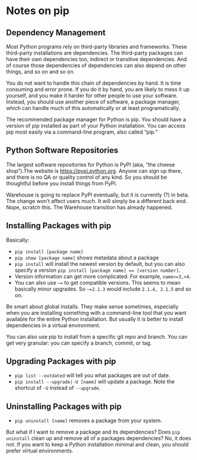 # Notes on pip

## Dependency Management

Most Python programs rely on third-party libraries and frameworks. These third-party installations are dependencies. The third-party packages can have their own dependencies too, indirect or transitive dependencies. And of course those dependencies of dependencies can also depend on other things, and so on and so on.

You do not want to handle this chain of dependencies by hand. It is time consuming and error prone. If you do it by hand, you are likely to mess it up yourself, and you make it harder for other people to use your software. Instead, you should use another piece of software, a package manager, which can handle much of this automatically or at least programatically.

The recommended package manager for Python is pip. You should have a version of pip installed as part of your Python installation. You can access pip most easily via a command-line program, also called “pip.”

## Python Software Repositories

The largest software repositories for Python is PyPI (aka, “the cheese shop”).The website is https://pypi.python.org. Anyone can sign up there, and there is no QA or quality control of any kind. So you should be thoughtful before you install things from PyPI.

Warehouse is going to replace PyPI eventually, but it is currently (?) in beta. The change won’t affect users much. It will simply be a different back end. Nope, scratch this. The Warehouse transition has already happened.

## Installing Packages with pip

Basically:

+ `pip install [package name]`
+ `pip show [package name]` shows metadata about a package
+ `pip install` will install the newest version by default, but you can also specify a version `pip install [package name] == [version number]`.
+ Version information can get more complicated. For example, `name>=3,<4`.
+ You can also use `~=` to get compatible versions. This seems to mean basically minor upgrades. So `~=2.1.3` would include `2.1.4, 2.1.5` and so on.

Be smart about global installs. They make sense sometimes, especially when you are installing something with a command-line tool that you want available for the entire Python installation. But usually it is better to install dependencies in a virtual environment.

You can also use pip to install from a specific git repo and branch. You can get very granular: you can specify a branch, commit, or tag.

## Upgrading Packages with pip

+ `pip list --outdated` will tell you what packages are out of date.
+ `pip install --upgrade|-U [name]` will update a package. Note the shortcut of `-U` instead of `--upgrade`.

## Uninstalling Packages with pip

+ `pip uninstall [name]` removes a package from your system.

But what if I want to remove a package and its dependencies? Does `pip uninstall` clean up and remove all of a packages dependencies? No, it does not. If you want to keep a Python installation minimal and clean, you should prefer virtual environments.

